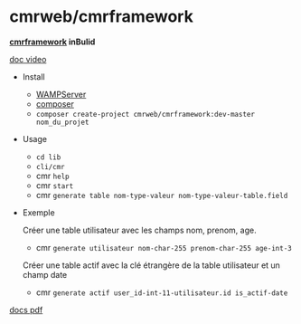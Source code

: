 # cmrweb/cmrframework
**[cmrframework](http://cmrweb.fr) inBulid**
 
 

 [doc video](https://www.youtube.com/watch?v=InM_uDLBm7Q)

 
  * Install
    -  [WAMPServer](https://wampserver.com)
    -  [composer](https://getcomposer.org/download/)
    - `composer create-project cmrweb/cmrframework:dev-master nom_du_projet` 

  * Usage
    - `cd lib`
    - `cli/cmr`
    - cmr `help`
    - cmr `start`
    - cmr `generate table nom-type-valeur nom-type-valeur-table.field`


  * Exemple
  
  
     Créer une table utilisateur avec les champs nom, prenom, age.    
    - cmr `generate utilisateur nom-char-255 prenom-char-255 age-int-3`
    
     Créer une table actif avec la clé étrangère de la table utilisateur et un champ date
    - cmr `generate actif user_id-int-11-utilisateur.id is_actif-date`
 

 [docs pdf](https://docs.google.com/presentation/d/1FP2pDqd5z5KtJ_tku4P9MljjPUj33xVLkF9VqpDlFII/edit?usp=sharing)

